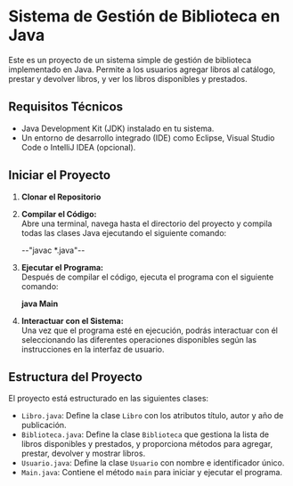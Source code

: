 # Sistema de Gestión de Biblioteca en Java

Este es un proyecto de un sistema simple de gestión de biblioteca implementado en Java. Permite a los usuarios agregar libros al catálogo, prestar y devolver libros, y ver los libros disponibles y prestados.

## Requisitos Técnicos

- Java Development Kit (JDK) instalado en tu sistema.
- Un entorno de desarrollo integrado (IDE) como Eclipse, Visual Studio Code o IntelliJ IDEA (opcional).

## Iniciar el Proyecto

1. **Clonar el Repositorio**  

2. **Compilar el Código:**  
Abre una terminal, navega hasta el directorio del proyecto y compila todas las clases Java ejecutando el siguiente comando:

   --"javac *.java"--


3. **Ejecutar el Programa:**  
Después de compilar el código, ejecuta el programa con el siguiente comando:

   **java Main**



4. **Interactuar con el Sistema:**  
Una vez que el programa esté en ejecución, podrás interactuar con él seleccionando las diferentes operaciones disponibles según las instrucciones en la interfaz de usuario.

## Estructura del Proyecto

El proyecto está estructurado en las siguientes clases:

- `Libro.java`: Define la clase `Libro` con los atributos título, autor y año de publicación.
- `Biblioteca.java`: Define la clase `Biblioteca` que gestiona la lista de libros disponibles y prestados, y    proporciona métodos para agregar, prestar, devolver y mostrar libros.
- `Usuario.java`: Define la clase `Usuario` con nombre e identificador único.
- `Main.java`: Contiene el método `main` para iniciar y ejecutar el programa.



